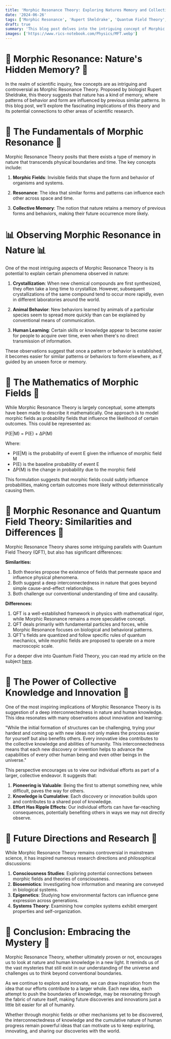 ```yaml
---
title: 'Morphic Resonance Theory: Exploring Natures Memory and Collective Knowledge'
date: '2024-06-26'
tags: ['Morphic Resonance', 'Rupert Sheldrake', 'Quantum Field Theory', 'Collective Consciousness', 'Nature']
draft: true
summary: 'This blog post delves into the intriguing concept of Morphic Resonance Theory, its implications for understanding nature and human knowledge, and its relationship to Quantum Field Theory.'
images: ['https://www.rics-notebook.com/Physics/MFT.webp']
---
```


# 🌿 Morphic Resonance: Nature's Hidden Memory? 🌿

In the realm of scientific inquiry, few concepts are as intriguing and controversial as Morphic Resonance Theory. Proposed by biologist Rupert Sheldrake, this theory suggests that nature has a kind of memory, where patterns of behavior and form are influenced by previous similar patterns. In this blog post, we'll explore the fascinating implications of this theory and its potential connections to other areas of scientific research.

# 🧠 The Fundamentals of Morphic Resonance 🧠

Morphic Resonance Theory posits that there exists a type of memory in nature that transcends physical boundaries and time. The key concepts include:

1. **Morphic Fields**: Invisible fields that shape the form and behavior of organisms and systems.

2. **Resonance**: The idea that similar forms and patterns can influence each other across space and time.

3. **Collective Memory**: The notion that nature retains a memory of previous forms and behaviors, making their future occurrence more likely.

# 📊 Observing Morphic Resonance in Nature 📊

One of the most intriguing aspects of Morphic Resonance Theory is its potential to explain certain phenomena observed in nature:

1. **Crystallization**: When new chemical compounds are first synthesized, they often take a long time to crystallize. However, subsequent crystallizations of the same compound tend to occur more rapidly, even in different laboratories around the world.

2. **Animal Behavior**: New behaviors learned by animals of a particular species seem to spread more quickly than can be explained by conventional means of communication.

3. **Human Learning**: Certain skills or knowledge appear to become easier for people to acquire over time, even when there's no direct transmission of information.

These observations suggest that once a pattern or behavior is established, it becomes easier for similar patterns or behaviors to form elsewhere, as if guided by an unseen force or memory.

# 🔬 The Mathematics of Morphic Fields 🔬

While Morphic Resonance Theory is largely conceptual, some attempts have been made to describe it mathematically. One approach is to model morphic fields as probability fields that influence the likelihood of certain outcomes. This could be represented as:

P(E|M) = P(E) + ΔP(M)

Where:
- P(E|M) is the probability of event E given the influence of morphic field M
- P(E) is the baseline probability of event E
- ΔP(M) is the change in probability due to the morphic field

This formulation suggests that morphic fields could subtly influence probabilities, making certain outcomes more likely without deterministically causing them.

# 🌌 Morphic Resonance and Quantum Field Theory: Similarities and Differences 🌌

Morphic Resonance Theory shares some intriguing parallels with Quantum Field Theory (QFT), but also has significant differences:

**Similarities:**
1. Both theories propose the existence of fields that permeate space and influence physical phenomena.
2. Both suggest a deep interconnectedness in nature that goes beyond simple cause-and-effect relationships.
3. Both challenge our conventional understanding of time and causality.

**Differences:**
1. QFT is a well-established framework in physics with mathematical rigor, while Morphic Resonance remains a more speculative concept.
2. QFT deals primarily with fundamental particles and forces, while Morphic Resonance focuses on biological and behavioral patterns.
3. QFT's fields are quantized and follow specific rules of quantum mechanics, while morphic fields are proposed to operate on a more macroscopic scale.

For a deeper dive into Quantum Field Theory, you can read my article on the subject [here](https://www.rics-notebook.com/blog/Quantum/QuantumField).

# 🌱 The Power of Collective Knowledge and Innovation 🌱

One of the most inspiring implications of Morphic Resonance Theory is its suggestion of a deep interconnectedness in nature and human knowledge. This idea resonates with many observations about innovation and learning:

"While the initial formation of structures can be challenging, trying your hardest and coming up with new ideas not only makes the process easier for yourself but also benefits others. Every innovative idea contributes to the collective knowledge and abilities of humanity. This interconnectedness means that each new discovery or invention helps to advance the capabilities of every other human being and even other beings in the universe."

This perspective encourages us to view our individual efforts as part of a larger, collective endeavor. It suggests that:

1. **Pioneering is Valuable**: Being the first to attempt something new, while difficult, paves the way for others.
2. **Knowledge is Cumulative**: Each discovery or innovation builds upon and contributes to a shared pool of knowledge.
3. **Effort Has Ripple Effects**: Our individual efforts can have far-reaching consequences, potentially benefiting others in ways we may not directly observe.

# 🔮 Future Directions and Research 🔮

While Morphic Resonance Theory remains controversial in mainstream science, it has inspired numerous research directions and philosophical discussions:

1. **Consciousness Studies**: Exploring potential connections between morphic fields and theories of consciousness.
2. **Biosemiotics**: Investigating how information and meaning are conveyed in biological systems.
3. **Epigenetics**: Studying how environmental factors can influence gene expression across generations.
4. **Systems Theory**: Examining how complex systems exhibit emergent properties and self-organization.

# 🌟 Conclusion: Embracing the Mystery 🌟

Morphic Resonance Theory, whether ultimately proven or not, encourages us to look at nature and human knowledge in a new light. It reminds us of the vast mysteries that still exist in our understanding of the universe and challenges us to think beyond conventional boundaries.

As we continue to explore and innovate, we can draw inspiration from the idea that our efforts contribute to a larger whole. Each new idea, each attempt to push the boundaries of knowledge, may be resonating through the fabric of nature itself, making future discoveries and innovations just a little bit easier for all of humanity.

Whether through morphic fields or other mechanisms yet to be discovered, the interconnectedness of knowledge and the cumulative nature of human progress remain powerful ideas that can motivate us to keep exploring, innovating, and sharing our discoveries with the world.